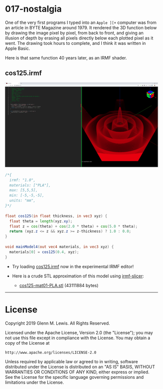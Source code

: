 # 017-nostalgia

One of the very first programs I typed into an `Apple ][+` computer was
from an article in BYTE Magazine around 1979. It rendered the 3D function
below by drawing the image pixel by pixel, from back to front, and giving
an illusion of depth by erasing all pixels directly below each plotted pixel
as it went. The drawing took hours to complete, and I think it was written
in Apple Basic.

Here is that same function 40 years later, as an IRMF shader.

## cos125.irmf

![cos125.png](cos125.png)

```glsl
/*{
  irmf: "1.0",
  materials: ["PLA"],
  max: [5,5,5],
  min: [-5,-5,-5],
  units: "mm",
}*/

float cos125(in float thickness, in vec3 xyz) {
  float theta = length(xyz.xy);
  float z = cos(theta) + cos(2.0 * theta) + cos(5.0 * theta);
  return (xyz.z <= z && xyz.z >= z-thickness) ? 1.0 : 0.0;
}

void mainModel4(out vec4 materials, in vec3 xyz) {
  materials[0] = cos125(0.4, xyz);
}
```

* Try loading [cos125.irmf](https://gmlewis.github.io/irmf-editor/?s=github.com/gmlewis/irmf/blob/master/examples/017-nostalgia/cos125.irmf) now in the experimental IRMF editor!

* Here is a crude STL approximation of this model
  using [irmf-slicer](https://github.com/gmlewis/irmf-slicer):
  - [cos125-mat01-PLA.stl](cos125-mat01-PLA.stl) (43111884 bytes)

----------------------------------------------------------------------

# License

Copyright 2019 Glenn M. Lewis. All Rights Reserved.

Licensed under the Apache License, Version 2.0 (the "License");
you may not use this file except in compliance with the License.
You may obtain a copy of the License at

    http://www.apache.org/licenses/LICENSE-2.0

Unless required by applicable law or agreed to in writing, software
distributed under the License is distributed on an "AS IS" BASIS,
WITHOUT WARRANTIES OR CONDITIONS OF ANY KIND, either express or implied.
See the License for the specific language governing permissions and
limitations under the License.
